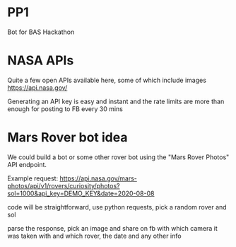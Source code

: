 # PP1
Bot for BAS Hackathon

# NASA APIs

Quite a few open APIs available here, some of which include images https://api.nasa.gov/

Generating an API key is easy and instant and the rate limits are more than enough for posting to FB every 30 mins

# Mars Rover bot idea

We could build a bot or some other rover bot using the "Mars Rover Photos" API endpoint.

Example request:
https://api.nasa.gov/mars-photos/api/v1/rovers/curiosity/photos?sol=1000&api_key=DEMO_KEY&date=2020-08-08

code will be straightforward, use python requests, pick a random rover and sol

parse the response, pick an image and share on fb with which camera it was taken with and which rover, the date and any other info
